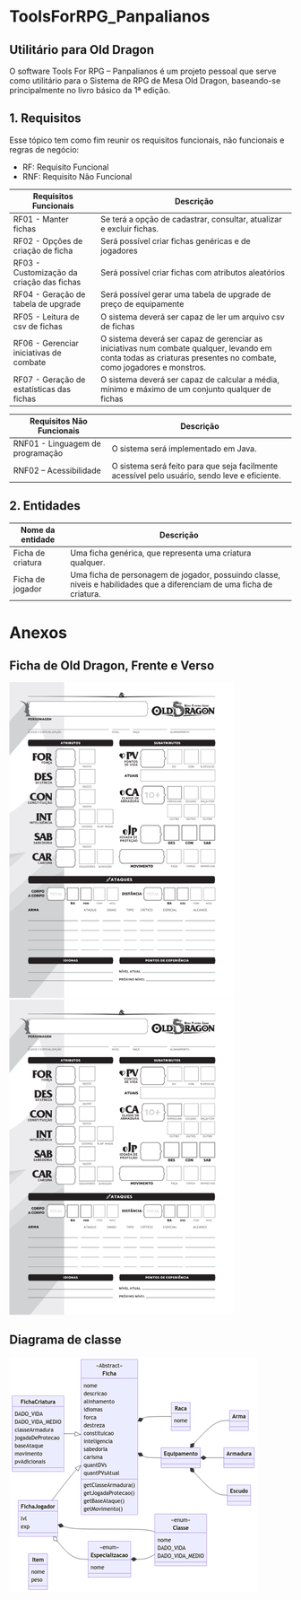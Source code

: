 # ToolsForRPG_Panpalianos
## Utilitário para Old Dragon
O software Tools For RPG – Panpalianos é um projeto pessoal que serve como utilitário para o Sistema de RPG de Mesa Old Dragon, baseando-se principalmente no livro básico da 1ª edição.

## 1. Requisitos
Esse tópico tem como fim reunir os requisitos funcionais, não funcionais e regras de negócio:
- RF: Requisito Funcional
- RNF: Requisito Não Funcional

|Requisitos Funcionais|Descrição|
|-|-|
|RF01 - Manter fichas                       |Se terá a opção de cadastrar, consultar, atualizar e excluir fichas.|
|RF02 - Opções de criação de ficha          |Será possível criar fichas genéricas e de jogadores|
|RF03 - Customização da criação das fichas  |Será possível criar fichas com atributos aleatórios|
|RF04 - Geração de tabela de upgrade        |Será possível gerar uma tabela de upgrade de preço de equipamente|
|RF05 - Leitura de csv de fichas            |O sistema deverá ser capaz de ler um arquivo csv de fichas|
|RF06 - Gerenciar iniciativas de combate    |O sistema deverá ser capaz de gerenciar as iniciativas num combate qualquer, levando em conta todas as criaturas presentes no combate, como jogadores e monstros.|
|RF07 - Geração de estatísticas das fichas  |O sistema deverá ser capaz de calcular a média, mínimo e máximo de um conjunto qualquer de fichas|

|Requisitos Não Funcionais|Descrição|
|-|-|
|RNF01 - Linguagem de programação           |O sistema será implementado em Java.|
|RNF02 – Acessibilidade                     |O sistema será feito para que seja facilmente acessível pelo usuário, sendo leve e eficiente.|

## 2. Entidades

|Nome da entidade|Descrição|
|-|-|
|Ficha de criatura        |Uma ficha genérica, que representa uma criatura qualquer.|
|Ficha de jogador         |Uma ficha de personagem de jogador, possuindo classe, niveis e habilidades que a diferenciam de uma ficha de criatura.|

# Anexos
## Ficha de Old Dragon, Frente e Verso
<img src="documentacao/ficha.png" alt="ficha.png" width="400">         <img src="documentacao/ficha.png" alt="fichaVerso.png" width="400">

## Diagrama de classe
![image](documentacao/diagramaClasse.png)
